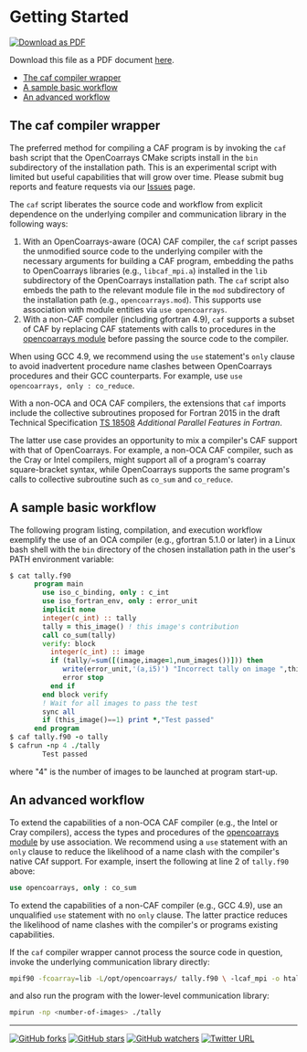 <a name="top"> </a>

[This document is formatted with GitHub-Flavored Markdown.                       ]:#
[For better viewing, including hyperlinks, read it online at                     ]:#
[https://github.com/sourceryinstitute/OpenCoarrays/blob/master/GETTING_STARTED.md]:#

Getting Started
===============

[![Download as PDF][pdf img]](http://md2pdf.herokuapp.com/sourceryinstitute/OpenCoarrays/blob/master/GETTING_STARTED.pdf)

Download this file as a PDF document
[here](http://md2pdf.herokuapp.com/sourceryinstitute/OpenCoarrays/blob/master/GETTING_STARTED.pdf).

* [The caf compiler wrapper]
* [A sample basic workflow]
* [An advanced workflow]

The caf compiler wrapper
--------------------------

The preferred method for compiling a CAF program is by invoking the `caf` bash script
that the OpenCoarrays CMake scripts install in the `bin` subdirectory of the installation
path. This is an experimental script with limited but useful capabilities that will
grow over time.  Please submit bug reports and feature requests via our [Issues] page.

The `caf` script liberates the source code and workflow from explicit dependence on the
underlying compiler and communication library in the following ways:

1. With an OpenCoarrays-aware (OCA) CAF compiler, the `caf` script passes the unmodified
   source code to the underlying compiler with the necessary arguments for building a
   CAF program, embedding the paths to OpenCoarrays libraries (e.g., `libcaf_mpi.a`) installed
   in the `lib` subdirectory of the OpenCoarrays installation path.  The `caf` script also
   embeds the path to the relevant module file in the `mod` subdirectory of the installation
   path (e.g., `opencoarrays.mod`).  This supports use association with module entities via
   `use opencoarrays`.
2. With a non-CAF compiler (including gfortran 4.9), `caf` supports a subset of CAF by
   replacing CAF statements with calls to procedures in the [opencoarrays module] before
   passing the source code to the compiler.

When using GCC 4.9, we recommend using the `use` statement's `only` clause to
avoid inadvertent procedure name clashes between OpenCoarrays procedures and their
GCC counterparts.  For example, use `use opencoarrays, only : co_reduce`.

With a non-OCA and OCA CAF compilers, the extensions that `caf` imports include the collective
subroutines proposed for Fortran 2015 in the draft Technical Specification [TS 18508]
_Additional Parallel Features in Fortran_.

The latter use case provides an opportunity to mix a compiler's CAF support with that of OpenCoarrays.
For example, a non-OCA CAF compiler, such as the Cray or Intel compilers, might support all of a
program's coarray square-bracket syntax, while OpenCoarrays supports the same program's calls to
collective subroutine such as `co_sum` and `co_reduce`.

A sample basic workflow
-----------------------

The following program listing, compilation, and execution workflow exemplify
the use of an OCA compiler (e.g., gfortran 5.1.0 or later) in a Linux bash shell
with the `bin` directory of the chosen installation path in the user's PATH
environment variable:

```fortran
$ cat tally.f90
      program main
        use iso_c_binding, only : c_int
        use iso_fortran_env, only : error_unit
        implicit none
        integer(c_int) :: tally
        tally = this_image() ! this image's contribution
        call co_sum(tally)
        verify: block
          integer(c_int) :: image
          if (tally/=sum([(image,image=1,num_images())])) then
             write(error_unit,'(a,i5)') "Incorrect tally on image ",this_image()
             error stop
          end if
        end block verify
        ! Wait for all images to pass the test
        sync all
        if (this_image()==1) print *,"Test passed"
      end program
$ caf tally.f90 -o tally
$ cafrun -np 4 ./tally
        Test passed
```

where "4" is the number of images to be launched at program start-up.

An advanced workflow
--------------------

To extend the capabilities of a non-OCA CAF compiler (e.g., the Intel or Cray compilers),
access the types and procedures of the [opencoarrays module] by use association.  We
recommend using a `use` statement with an `only` clause to reduce the likelihood of a
name clash with the compiler's native CAf support.  For example, insert the following
at line 2 of `tally.f90` above:

```fortran
use opencoarrays, only : co_sum
```

To extend the capabilities of a non-CAF compiler (e.g., GCC 4.9), use an unqualified
`use` statement with no `only` clause.  The latter practice reduces the likelihood of
name clashes with the compiler's or programs existing capabilities.

If the `caf` compiler wrapper cannot process the source code in question, invoke
the underlying communication library directly:

```bash
mpif90 -fcoarray=lib -L/opt/opencoarrays/ tally.f90 \ -lcaf_mpi -o htally-I<OpenCoarrays-install-path>/mod
```

and also run the program with the lower-level communication library:

```bash
mpirun -np <number-of-images> ./tally
```

---

[![GitHub forks](https://img.shields.io/github/forks/sourceryinstitute/OpenCoarrays.svg?style=social&label=Fork)](https://github.com/sourceryinstitute/OpenCoarrays/fork)
[![GitHub stars](https://img.shields.io/github/stars/sourceryinstitute/OpenCoarrays.svg?style=social&label=Star)](https://github.com/sourceryinstitute/OpenCoarrays)
[![GitHub watchers](https://img.shields.io/github/watchers/sourceryinstitute/OpenCoarrays.svg?style=social&label=Watch)](https://github.com/sourceryinstitute/OpenCoarrays)
[![Twitter URL](https://img.shields.io/twitter/url/http/shields.io.svg?style=social)](https://twitter.com/intent/tweet?hashtags=HPC,Fortran,PGAS&related=zbeekman,gnutools,HPCwire,HPC_Guru,hpcprogrammer,SciNetHPC,DegenerateConic,jeffdotscience,travisci&text=Stop%20programming%20w%2F%20the%20%23MPI%20docs%20in%20your%20lap%2C%20try%20Coarray%20Fortran%20w%2F%20OpenCoarrays%20%26%20GFortran!&url=https%3A//github.com/sourceryinstitute/OpenCoarrays)

[Hyperlinks]:#

[The caf compiler wrapper]: #the-caf-compiler-wrapper
[A sample basic workflow]: #a-sample-basic-workflow
[An advanced workflow]:  #an-advanced-workflow

[Sourcery Store]: http://www.sourceryinstitute.org/store
[Issues]: https://github.com/sourceryinstitute/OpenCoarrays/issues
[opencoarrays module]: ./src/extensions/opencoarrays.F90
[GCC]: http://gcc.gnu.org
[TS 18508]: http://isotc.iso.org/livelink/livelink?func=ll&objId=17181227&objAction=Open
[The caf compiler wrapper]: #the-caf-compiler-wrapper
[The cafrun program launcher]: #the-cafrun-program-launcher
[pdf img]: https://img.shields.io/badge/PDF-GETTING_STARTED.md-6C2DC7.svg?style=flat-square "Download as PDF"
